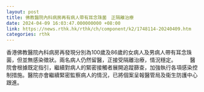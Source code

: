 ```yaml
---
layout: post
title: 佛教醫院內科病房再有病人帶有耳念珠菌　正隔離治療
date: 2024-04-09 16:03:47.000000000 +08:00
link: https://news.rthk.hk/rthk/ch/component/k2/1748114-20240409.htm
categories: rthk
---
```


香港佛教醫院內科病房再發現分別為100歲及86歲的女病人及男病人帶有耳念珠菌，但並無感染徵狀。兩名病人仍然留醫，正接受隔離治療，情況穩定。
　　 
醫院會根據既定指引，繼續對病人的緊密接觸者展開追蹤篩查，加強執行各項感染控制措施。​醫院亦會繼續緊密監察病人的情況，已將個案呈報醫管局及衞生防護中心跟進。
